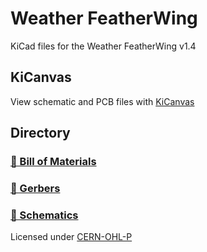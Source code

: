 # Weather FeatherWing
KiCad files for the Weather FeatherWing v1.4

## KiCanvas
View schematic and PCB files with [KiCanvas](https://kicanvas.org/?github=https%3A%2F%2Fgithub.com%2FDestination-SPACE%2FDS-Weather-Station-V5%2Ftree%2Fmain%2Fhardware%2Fweather-featherwing)

## Directory
### [🧾 Bill of Materials](manufacturing/assembly/bom.md)
### [📐 Gerbers](manufacturing/fabrication/gerber)
### [📰 Schematics](manufacturing/assembly)

Licensed under [CERN-OHL-P](LICENSE)